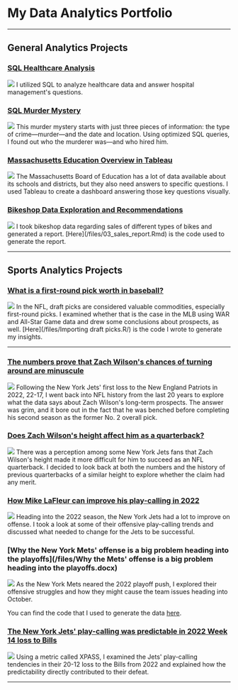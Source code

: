 # My Data Analytics Portfolio

---

## General Analytics Projects

### [SQL Healthcare Analysis](https://www.linkedin.com/pulse/sql-healthcare-analysis-rivka-boord-kvxwe%3FtrackingId=QQIF58k%252FcaRDaG4jL69LvQ%253D%253D/?trackingId=QQIF58k%2FcaRDaG4jL69LvQ%3D%3D)
<img src="images/Healthcare_data.jpg"/>
I utilized SQL to analyze healthcare data and answer hospital management's questions.

### [SQL Murder Mystery](https://www.linkedin.com/pulse/sql-murder-mystery-rivka-boord-cnrpe%3FtrackingId=DEeRLntbVN65NCoeyb6ZuA%253D%253D/?trackingId=DEeRLntbVN65NCoeyb6ZuA%3D%3D)
<img src="images/sql_murder_mystery.png">
This murder mystery starts with just three pieces of information: the type of crime—murder—and the date and location. Using optimized SQL queries, I found out who the murderer was—and who hired him.

### [Massachusetts Education Overview in Tableau](/files/masachusetts_education_overview.pptx)
<img src="images/massachusetts_education_project.jpeg">
The Massachusetts Board of Education has a lot of data available about its schools and districts, but they also need answers to specific questions. I used Tableau to create a dashboard answering those key questions visually.

### [Bikeshop Data Exploration and Recommendations](/files/03_sales_report.pdf)
<img src="images/bikes.jpg"/>
I took bikeshop data regarding sales of different types of bikes and generated a report. [Here](/files/03_sales_report.Rmd) is the code used to generate the report.

---

## Sports Analytics Projects

### [What is a first-round pick worth in baseball?](https://www.linkedin.com/pulse/what-first-round-pick-worth-baseball-rivka-boord/?trackingId=8t9eQ3RsTnmPsBwoZj282g%3D%3D)
<img src="/images/mlb_draft_lottery.jpg"/>
In the NFL, draft picks are considered valuable commodities, especially first-round picks. I examined whether that is the case in the MLB using WAR and All-Star Game data and drew some conclusions about prospects, as well. [Here](/files/Importing draft picks.R/) is the code I wrote to generate my insights.

---

### [The numbers prove that Zach Wilson's chances of turning around are minuscule](https://jetsxfactor.com/2022/10/31/ny-jets-concern-qb-position/)
<img src="/images/Zach Wilson.jpg"/>
Following the New York Jets' first loss to the New England Patriots in 2022, 22-17, I went back into NFL history from the last 20 years to explore what the data says about Zach Wilson's long-term prospects. The answer was grim, and it bore out in the fact that he was benched before completing his second season as the former No. 2 overall pick.

### [Does Zach Wilson's height affect him as a quarterback?](https://jetsxfactor.com/2022/11/03/zach-wilson-height-struggles/)
<img src="/images/Zach Wilson height.jpg"/>
There was a perception among some New York Jets fans that Zach Wilson's height made it more difficult for him to succeed as an NFL quarterback. I decided to look back at both the numbers and the history of previous quarterbacks of a similar height to explore whether the claim had any merit.

### [How Mike LaFleur can improve his play-calling in 2022](https://jetsxfactor.com/2022/07/18/how-can-ny-jets-mike-lafleur-improve-play-calling-2022/)
<img src="/images/LaFleur Carter.jpg"/>
Heading into the 2022 season, the New York Jets had a lot to improve on offense. I took a look at some of their offensive play-calling trends and discussed what needed to change for the Jets to be successful.

### [Why the New York Mets' offense is a big problem heading into the playoffs](/files/Why the Mets' offense is a big problem heading into the playoffs.docx)
<img src="images/Mets-Pete-Alonso-Francisco-Lindor.jpg"/>
As the New York Mets neared the 2022 playoff push, I explored their offensive struggles and how they might cause the team issues heading into October.<br>

You can find the code that I used to generate the data [here](/files/mets_2022_runs_scored.R).

### [The New York Jets' play-calling was predictable in 2022 Week 14 loss to Bills](https://jetsxfactor.com/2022/12/13/lafleur-play-calling-predictable/)
<img src="images/Mike LaFleur.png"/>
Using a metric called XPASS, I examined the Jets' play-calling tendencies in their 20-12 loss to the Bills from 2022 and explained how the predictability directly contributed to their defeat.

---
